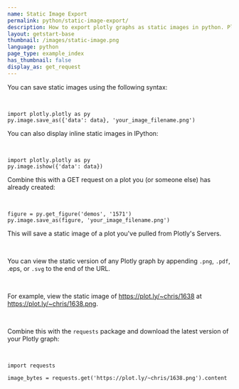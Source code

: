 ```yaml
---
name: Static Image Export
permalink: python/static-image-export/
description: How to export plotly graphs as static images in python. Plotly supports png, svg, jpg, and pdf image export.
layout: getstart-base
thumbnail: /images/static-image.png
language: python
page_type: example_index
has_thumbnail: false
display_as: get_request
---
```

<div class="content-box">
<p>You can save static images using the following syntax:</p><br>

<pre><code>import plotly.plotly as py
py.image.save_as({'data': data}, 'your_image_filename.png')
</code></pre>
<p>You can also display inline static images in IPython:</p><br>


<pre><code>import plotly.plotly as py
py.image.ishow({'data': data})
</code></pre>


<p>Combine this with a GET request on a plot you (or someone else) has already created:</p><br>


<pre><code>figure = py.get_figure('demos', '1571')
py.image.save_as(figure, 'your_image_filename.png')
</code></pre>


<p>This will save a static image of a plot you've pulled from Plotly's Servers.</p><br>

<p>You can view the static version of any Plotly graph by appending <code class="no-padding">.png</code>,
<code class="no-padding">.pdf</code>, <codeclass="no-padding">.eps</code>, or <code class="no-padding">.svg</code> to the end of the URL.</p><br>
<p>For example, view the static image of <a href="https://plot.ly/~chris/1638">https://plot.ly/~chris/1638</a> at <a href="https://plot.ly/~chris/1638.png">https://plot.ly/~chris/1638.png</a>.</p><br>

<p>Combine this with the <code>requests</code> package and download the latest version of your Plotly graph:</p><br>


<pre><code>import requests

image_bytes = requests.get('https://plot.ly/~chris/1638.png').content
</code></pre>
<br>

</div><br>
